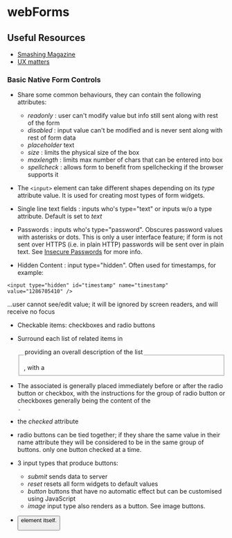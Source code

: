 # webForms

## Useful Resources 

- [Smashing Magazine](https://www.smashingmagazine.com/)
- [UX matters](https://www.uxmatters.com/)

### Basic Native Form Controls 

- Share some common behaviours, they can contain the following attributes:
  - *readonly* : user can't modify value but info still sent along with rest of the form
  - *disabled* : input value can't be modified and is never sent along with rest of form data
  - *placeholder* text
  - *size* : limits the physical size of the box
  - *maxlength* : limits max number of chars that can be entered into box
  - *spellcheck* : allows form  to benefit from spellchecking if the browser supports it

- The ``` <input> ``` element can take different shapes depending on its *type* attribute value.
It is used for creating most types of form widgets. 

- Single line text fields : inputs who's type="text" or inputs w/o a type attribute. Default is set to *text*

- Passwords : inputs who's type="password". Obscures password values with asterisks or dots. This is only a user interface feature; if form is not sent over HTTPS (i.e. in plain HTTP) passwords will be sent over in plain text. See [Insecure Passwords](https://developer.mozilla.org/en-US/docs/Web/Security/Insecure_passwords) for more info. 

- Hidden Content : input type="hidden". Often used for timestamps, for example:

```
<input type="hidden" id="timestamp" name="timestamp" value="1286705410" />
```
...user cannot see/edit value; it will be ignored by screen readers, and will receive no focus

-  Checkable items: checkboxes and radio buttons
  - Surround each list of related items in <fieldset> , with a <legend> providing an overall description of the list
  - The associated <label> is generally placed immediately before or after the radio button or checkbox, with the instructions for the group of radio button or checkboxes generally being the content of the <legend>.
  - the *checked* attribute
  - radio buttons can be tied together; if they share the same value in their name attribute they will be considered to be in the same group of buttons. only one button checked at a time. 
  - 3 input types that produce buttons:
    - *submit* sends data to server
    - *reset* resets all form widgets to default values
    - *button* buttons that have no automatic effect but can be customised using JavaScript
    - *image* input type also renders as a button. See image buttons. 

- <button> element itself.
